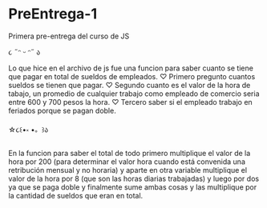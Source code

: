 # PreEntrega-1
Primera pre-entrega del curso de JS 

૮ ˶ᵔ ᵕ ᵔ˶ ა

Lo que hice en el archivo de js fue una funcion para saber cuanto se tiene que pagar en total de sueldos de empleados.
♡ Primero pregunto cuantos sueldos se tienen que pagar.
♡ Segundo cuanto es el valor de la hora de tabajo, un promedio de cualquier trabajo como empleado de comercio seria entre 600 y 700 pesos la hora.
♡ Tercero saber si el empleado trabajo en feriados porque se pagan doble.

☆૮꒰•༝  •。꒱ა

En la funcion para saber el total de todo primero multiplique el valor de la hora por 200 (para determinar el valor hora cuando está convenida una retribución mensual y no horaria)
y aparte en otra variable multiplique el valor de la hora por 8 (que son las horas diarias trabajadas) y luego por dos ya que se paga doble y finalmente sume ambas cosas y las
multiplique por la cantidad de sueldos que eran en total.


